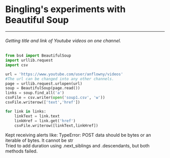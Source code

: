 # Bingling's experiments with Beautiful Soup
----
###### Getting title and link of Youtube videos on one channel.

````python
from bs4 import BeautifulSoup
import urllib.request
import csv

url = 'https://www.youtube.com/user/anflowny/videos'
#The url can be changed into any other channels.
page = urllib.request.urlopen(url)
soup = BeautifulSoup(page.read())
links = soup.find_all('a')
csvFile = csv.writer(open('soup1.csv', 'w'))
csvFile.writerow(['text','href'])

for link in links:
    linkText = link.text
    linkHref = link.get('href')
    csvFile.writerow([linkText,linkHref])
````
Kept receiving alerts like: TypeError: POST data should be bytes or an iterable of bytes. It cannot be str  
Tried to add duration using .next_siblings and .descendants, but both methods failed.
